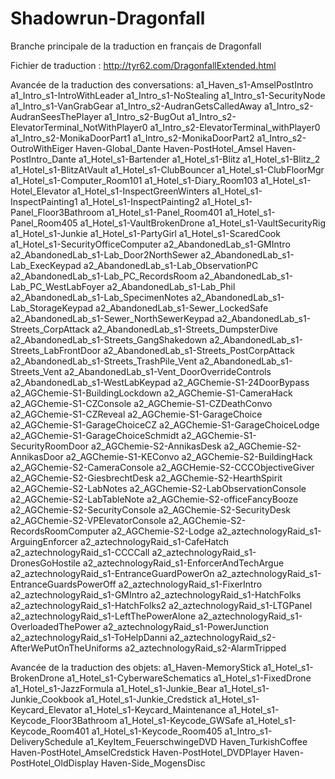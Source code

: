 # Shadowrun-Dragonfall
Branche principale de la traduction en français de Dragonfall

Fichier de traduction : http://tyr62.com/DragonfallExtended.html

Avancée de la traduction des conversations:
a1_Haven_s1-AmselPostIntro
a1_Intro_s1-IntroWithLeader
a1_Intro_s1-NoStealing
a1_Intro_s1-SecurityNode
a1_Intro_s1-VanGrabGear
a1_Intro_s2-AudranGetsCalledAway
a1_Intro_s2-AudranSeesThePlayer
a1_Intro_s2-BugOut
a1_Intro_s2-ElevatorTerminal_NotWithPlayer0
a1_Intro_s2-ElevatorTerminal_withPlayer0
a1_Intro_s2-MonikaDoorPart1
a1_Intro_s2-MonikaDoorPart2
a1_Intro_s2-OutroWithEiger
Haven-Global_Dante
Haven-PostHotel_Amsel
Haven-PostIntro_Dante
a1_Hotel_s1-Bartender
a1_Hotel_s1-Blitz
a1_Hotel_s1-Blitz_2
a1_Hotel_s1-BlitzAtVault
a1_Hotel_s1-ClubBouncer
a1_Hotel_s1-ClubFloorMgr
a1_Hotel_s1-Computer_Room101
a1_Hotel_s1-Diary_Room103
a1_Hotel_s1-Hotel_Elevator
a1_Hotel_s1-InspectGreenWinters
a1_Hotel_s1-InspectPainting1
a1_Hotel_s1-InspectPainting2
a1_Hotel_s1-Panel_Floor3Bathroom
a1_Hotel_s1-Panel_Room401
a1_Hotel_s1-Panel_Room405
a1_Hotel_s1-VaultBrokenDrone
a1_Hotel_s1-VaultSecurityRig
a1_Hotel_s1-Junkie
a1_Hotel_s1-PartyGirl
a1_Hotel_s1-ScaredCook
a1_Hotel_s1-SecurityOfficeComputer
a2_AbandonedLab_s1-GMIntro
a2_AbandonedLab_s1-Lab_Door2NorthSewer
a2_AbandonedLab_s1-Lab_ExecKeypad
a2_AbandonedLab_s1-Lab_ObservationPC
a2_AbandonedLab_s1-Lab_PC_RecordsRoom
a2_AbandonedLab_s1-Lab_PC_WestLabFoyer
a2_AbandonedLab_s1-Lab_Phil
a2_AbandonedLab_s1-Lab_SpecimenNotes
a2_AbandonedLab_s1-Lab_StorageKeypad
a2_AbandonedLab_s1-Sewer_LockedSafe
a2_AbandonedLab_s1-Sewer_NorthSewerKeypad
a2_AbandonedLab_s1-Streets_CorpAttack
a2_AbandonedLab_s1-Streets_DumpsterDive
a2_AbandonedLab_s1-Streets_GangShakedown
a2_AbandonedLab_s1-Streets_LabFrontDoor
a2_AbandonedLab_s1-Streets_PostCorpAttack
a2_AbandonedLab_s1-Streets_TrashPile_Vent
a2_AbandonedLab_s1-Streets_Vent
a2_AbandonedLab_s1-Vent_DoorOverrideControls
a2_AbandonedLab_s1-WestLabKeypad
a2_AGChemie-S1-24DoorBypass
a2_AGChemie-S1-BuildingLockdown
a2_AGChemie-S1-CameraHack
a2_AGChemie-S1-CZConsole
a2_AGChemie-S1-CZDeathConvo
a2_AGChemie-S1-CZReveal
a2_AGChemie-S1-GarageChoice
a2_AGChemie-S1-GarageChoiceCZ
a2_AGChemie-S1-GarageChoiceLodge
a2_AGChemie-S1-GarageChoiceSchmidt
a2_AGChemie-S1-SecurityRoomDoor
a2_AGChemie-S2-AnnikasDesk
a2_AGChemie-S2-AnnikasDoor
a2_AGChemie-S1-KEConvo
a2_AGChemie-S2-BuildingHack
a2_AGChemie-S2-CameraConsole
a2_AGCHemie-S2-CCCObjectiveGiver
a2_AGChemie-S2-GiesbrechtDesk
a2_AGChemie-S2-HearthSpirit
a2_AGChemie-S2-LabNotes
a2_AGChemie-S2-LabObservationConsole
a2_AGChemie-S2-LabTableNote
a2_AGChemie-S2-officeFancyBooze
a2_AGChemie-S2-SecurityConsole
a2_AGChemie-S2-SecurityDesk
a2_AGChemie-S2-VPElevatorConsole
a2_AGChemie-S2-RecordsRoomComputer
a2_AGChemie-S2-Lodge
a2_aztechnologyRaid_s1-ArguingEnforcer
a2_aztechnologyRaid_s1-CafeHatch
a2_aztechnologyRaid_s1-CCCCall
a2_aztechnologyRaid_s1-DronesGoHostile
a2_aztechnologyRaid_s1-EnforcerAndTechArgue
a2_aztechnologyRaid_s1-EntranceGuardPowerOn
a2_aztechnologyRaid_s1-EntranceGuardsPowerOff
a2_aztechnologyRaid_s1-FixerIntro
a2_aztechnologyRaid_s1-GMIntro
a2_aztechnologyRaid_s1-HatchFolks
a2_aztechnologyRaid_s1-HatchFolks2
a2_aztechnologyRaid_s1-LTGPanel
a2_aztechnologyRaid_s1-LeftThePowerAlone
a2_aztechnologyRaid_s1-OverloadedThePower
a2_aztechnologyRaid_s1-PowerJunction
a2_aztechnologyRaid_s1-ToHelpDanni
a2_aztechnologyRaid_s2-AfterWePutOnTheUniforms
a2_aztechnologyRaid_s2-AlarmTripped


Avancée de la traduction des objets:
a1_Haven-MemoryStick
a1_Hotel_s1-BrokenDrone
a1_Hotel_s1-CyberwareSchematics
a1_Hotel_s1-FixedDrone
a1_Hotel_s1-JazzFormula
a1_Hotel_s1-Junkie_Bear
a1_Hotel_s1-Junkie_Cookbook
a1_Hotel_s1-Junkie_Credstick
a1_Hotel_s1-Keycard_Elevator
a1_Hotel_s1-Keycard_Maintenance
a1_Hotel_s1-Keycode_Floor3Bathroom
a1_Hotel_s1-Keycode_GWSafe
a1_Hotel_s1-Keycode_Room401
a1_Hotel_s1-Keycode_Room405
a1_Intro_s1-DeliverySchedule
a1_KeyItem_FeuerschwingeDVD
Haven_TurkishCoffee
Haven-PostHotel_AmselCredstick
Haven-PostHotel_DVDPlayer
Haven-PostHotel_OldDisplay
Haven-Side_MogensDisc

